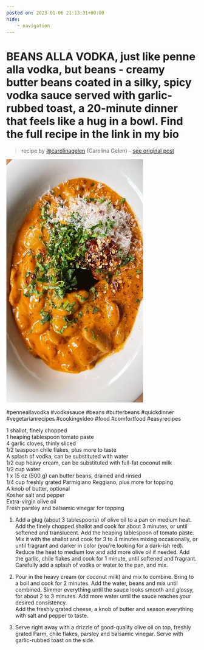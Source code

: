 ```yaml
---
posted on: 2023-01-06 21:13:31+00:00
hide:
    - navigation
---
```


# BEANS ALLA VODKA, just like penne alla vodka, but beans - creamy butter beans coated in a silky, spicy vodka sauce served with garlic-rubbed toast, a 20-minute dinner that feels like a hug in a bowl. Find the full recipe in the link in my bio  

> recipe by [@carolinagelen](https://www.instagram.com/carolinagelen/) 
(Carolina Gelen) - [see original post](https://instagram.com/p/CnFp3mSLe6k)

![](../img/carolinagelen_06-01-2023_2101.png)

  
\#penneallavodka \#vodkasauce \#beans \#butterbeans \#quickdinner \#vegetarianrecipes \#cookingvideo \#food \#comfortfood \#easyrecipes  
  
1 shallot, finely chopped  
1 heaping tablespoon tomato paste  
4 garlic cloves, thinly sliced  
1/2 teaspoon chile flakes, plus more to taste  
A splash of vodka, can be substituted with water  
1/2 cup heavy cream, can be substituted with full-fat coconut milk  
1/2 cup water  
1 x 15 oz (500 g) can butter beans, drained and rinsed  
1/4 cup freshly grated Parmigiano Reggiano, plus more for topping  
A knob of butter, optional  
Kosher salt and pepper  
Extra-virgin olive oil  
Fresh parsley and balsamic vinegar for topping  
  
1. Add a glug (about 3 tablespoons) of olive oil to a pan on medium heat. Add the finely chopped shallot and cook for about 3 minutes, or until softened and translucent. Add the heaping tablespoon of tomato paste. Mix it with the shallot and cook for 3 to 4 minutes mixing occasionally, or until fragrant and darker in color (you’re looking for a dark-ish red). Reduce the heat to medium low and add more olive oil if needed. Add the garlic, chile flakes and cook for 1 minute, until softened and fragrant. Carefully add a splash of vodka or water to the pan, and mix.  
  
2. Pour in the heavy cream (or coconut milk) and mix to combine. Bring to a boil and cook for 2 minutes. Add the water, beans and mix until combined. Simmer everything until the sauce looks smooth and glossy, for about  2 to 3 minutes. Add more water until the sauce reaches your desired consistency.  
Add the freshly grated cheese, a knob of butter and season everything with salt and pepper to taste.  
  
3. Serve right away with a drizzle of good-quality olive oil on top, freshly grated Parm, chile flakes, parsley and balsamic vinegar. Serve with garlic-rubbed toast on the side.   